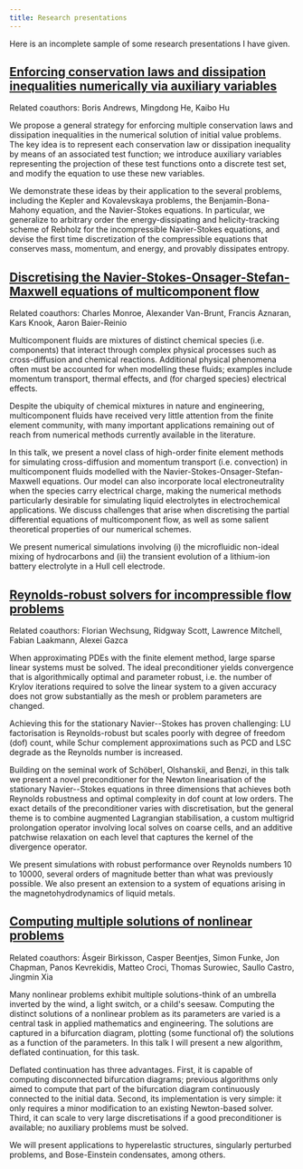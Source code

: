 ```yaml
---
title: Research presentations
---
```


Here is an incomplete sample of some research presentations I have given.

<h2><a href="{{site.url}}/files/talks/structure_in_time.pdf" class="iwantyoubold">Enforcing conservation laws and dissipation inequalities numerically via auxiliary variables</a></h2>

<p>Related coauthors: Boris Andrews, Mingdong He, Kaibo Hu</p>

<p>We propose a general strategy for enforcing multiple conservation laws and dissipation inequalities in the numerical solution of initial value problems. The key idea is to represent each conservation law or dissipation inequality by means of an associated test function; we introduce auxiliary variables representing the projection of these test functions onto a discrete test set,
and modify the equation to use these new variables. </p>

<p>We demonstrate these ideas by their application to the several problems, including the Kepler and Kovalevskaya problems, the Benjamin-Bona-Mahony equation, and the Navier-Stokes equations. In particular, we generalize to arbitrary order the energy-dissipating and
helicity-tracking scheme of Rebholz for the incompressible Navier-Stokes equations, and devise the
first time discretization of the compressible equations that conserves mass, momentum, and energy,
and provably dissipates entropy.</p>


<h2><a href="{{site.url}}/files/talks/multicomponent_flows.pdf" class="iwantyoubold">Discretising the Navier-Stokes-Onsager-Stefan-Maxwell equations of multicomponent flow</a></h2>

<p>Related coauthors: Charles Monroe, Alexander Van-Brunt, Francis Aznaran, Kars Knook, Aaron Baier-Reinio</p>

<p>Multicomponent fluids are mixtures of distinct chemical species (i.e. components) that interact through complex physical processes such as cross-diffusion and chemical reactions. Additional physical phenomena often must be accounted for when modelling these fluids; examples include momentum transport, thermal effects, and (for charged species) electrical effects.</p>

<p>Despite the ubiquity of chemical mixtures in nature and engineering, multicomponent fluids have received very little attention from the finite element community, with many important applications remaining out of reach from numerical methods currently available in the literature.</p>

<p>In this talk, we present a novel class of high-order finite element methods for simulating cross-diffusion and momentum transport (i.e. convection) in multicomponent fluids modelled with the Navier-Stokes-Onsager-Stefan-Maxwell equations. Our model can also incorporate local electroneutrality when the species carry electrical charge, making the numerical methods particularly desirable for simulating liquid electrolytes in electrochemical applications. We discuss challenges that arise when discretising the partial differential equations of multicomponent flow, as well as some salient theoretical properties of our numerical schemes.</p>

<p>We present numerical simulations involving (i) the microfluidic non-ideal mixing of hydrocarbons and (ii) the transient evolution of a lithium-ion battery electrolyte in a Hull cell electrode. </p>

<h2><a href="{{site.url}}/files/talks/reynolds_robust_solvers.pdf" class="iwantyoubold">Reynolds-robust solvers for incompressible flow problems</a></h2>

<p>Related coauthors: Florian Wechsung, Ridgway Scott, Lawrence Mitchell, Fabian Laakmann, Alexei Gazca</p>

 <p>When approximating PDEs with the finite element method, large sparse linear systems must be solved. The ideal preconditioner yields convergence that is algorithmically optimal and parameter robust, i.e. the number of Krylov iterations required to solve the linear system to a given accuracy does not grow substantially as the mesh or problem parameters are changed.</p>

<p>Achieving this for the stationary Navier--Stokes has proven challenging: LU factorisation is Reynolds-robust but scales poorly with degree of freedom (dof) count, while Schur complement approximations such as PCD and LSC degrade as the Reynolds number is increased.</p>

<p>Building on the seminal work of Schöberl, Olshanskii, and Benzi, in this talk we present a novel preconditioner for the Newton linearisation of the stationary Navier--Stokes equations in three dimensions that achieves both Reynolds robustness and optimal complexity in dof count at low orders. The exact details of the preconditioner varies with discretisation, but the general theme is to combine augmented Lagrangian stabilisation, a custom multigrid prolongation operator involving local solves on coarse cells, and an additive patchwise relaxation on each level that captures the kernel of the divergence operator.</p>

<p>We present simulations with robust performance over Reynolds numbers 10 to 10000, several orders of magnitude better than what was previously possible. We also present an extension to a system of equations arising in the magnetohydrodynamics of liquid metals.</p>

<h2><a href="{{site.url}}/files/talks/deflation.pdf" class="iwantyoubold">Computing multiple solutions of nonlinear problems</a></h2>

<p>Related coauthors: Ásgeir Birkisson, Casper Beentjes, Simon Funke, Jon Chapman, Panos Kevrekidis, Matteo Croci, Thomas Surowiec, Saullo Castro, Jingmin Xia</p>

<p>Many nonlinear problems exhibit multiple solutions-think of an umbrella
inverted by the wind, a light switch, or a child's seesaw.
Computing the distinct solutions of a nonlinear problem as its
parameters are varied is a central task in applied
mathematics and engineering. The solutions are captured in a bifurcation
diagram, plotting (some functional of) the solutions as a function of the parameters. In this
talk I will present a new algorithm, deflated continuation, for this task.</p>

<p>Deflated continuation has three advantages. First, it is capable of computing
disconnected bifurcation diagrams; previous algorithms only aimed to compute
that part of the bifurcation diagram continuously connected to the initial data.
Second, its implementation is very simple: it only requires a minor
modification to an existing Newton-based solver. Third, it can scale to very
large discretisations if a good preconditioner is available; no auxiliary
problems must be solved.</p>

<p>We will present applications to hyperelastic structures, singularly perturbed problems,
and Bose-Einstein condensates, among others. </p>
